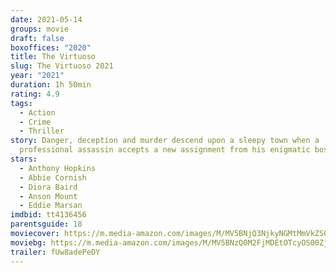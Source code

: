 ```yaml
---
date: 2021-05-14
groups: movie
draft: false
boxoffices: "2020"
title: The Virtuoso
slug: The Virtuoso 2021
year: "2021"
duration: 1h 50min
rating: 4.9
tags:
  - Action
  - Crime
  - Thriller
story: Danger, deception and murder descend upon a sleepy town when a
  professional assassin accepts a new assignment from his enigmatic boss.
stars:
  - Anthony Hopkins
  - Abbie Cornish
  - Diora Baird
  - Anson Mount
  - Eddie Marsan
imdbid: tt4136456
parentsguide: 18
moviecover: https://m.media-amazon.com/images/M/MV5BNjQ3NjkyNGMtMmVkZS00ZGQ0LTgyMjgtNmY1YTAzN2NlM2EzXkEyXkFqcGdeQXVyMDM2NDM2MQ@@._V1_FMjpg_UY861_.jpg
moviebg: https://m.media-amazon.com/images/M/MV5BNzQ0M2FjMDEtOTcyOS00ZjJlLTg4YzYtMTQyN2ViY2E3NzNhXkEyXkFqcGdeQXVyMTI4NjE3MjA3._V1_FMjpg_UX1125_.jpg
trailer: fUw8adePeDY
---
```

